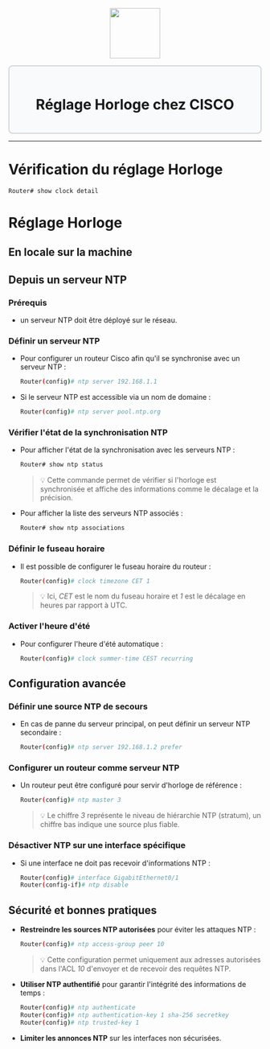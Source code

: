 <div align="center">
  <p align="center">
    <a href="#">
      <img src="https://cdn.iconscout.com/icon/free/png-512/free-cisco-logo-icon-download-in-svg-png-gif-file-formats--anyconnect-brand-logos-pack-icons-1579764.png?f=webp&w=256" height="100px" />
    </a>
  </p>
</div>
<div style="border: 2px solid #d1d5db; padding: 20px; border-radius: 8px; background-color: #f9fafb;">
  <h1 align="center">Réglage Horloge chez CISCO</h1>
</div>

---
# Vérification du réglage Horloge
```ios
Router# show clock detail
```
# Réglage Horloge
## En locale sur la machine

## Depuis un serveur NTP
### Prérequis
- un serveur NTP doit être déployé sur le réseau.
### Définir un serveur NTP
- Pour configurer un routeur Cisco afin qu'il se synchronise avec un serveur NTP :
    ```bash
    Router(config)# ntp server 192.168.1.1
    ```
- Si le serveur NTP est accessible via un nom de domaine :
    ```bash
    Router(config)# ntp server pool.ntp.org
    ```
### Vérifier l'état de la synchronisation NTP
- Pour afficher l'état de la synchronisation avec les serveurs NTP :
    ```bash
    Router# show ntp status
    ```
  >💡 Cette commande permet de vérifier si l'horloge est synchronisée et affiche des informations comme le décalage et la précision.

- Pour afficher la liste des serveurs NTP associés :
    ```bash
    Router# show ntp associations
    ```
### Définir le fuseau horaire
- Il est possible de configurer le fuseau horaire du routeur :
    ```bash
    Router(config)# clock timezone CET 1
    ```
  >💡 Ici, *CET* est le nom du fuseau horaire et *1* est le décalage en heures par rapport à UTC.

### Activer l'heure d'été
- Pour configurer l'heure d'été automatique :
    ```bash
    Router(config)# clock summer-time CEST recurring
    ```
## Configuration avancée
### Définir une source NTP de secours
- En cas de panne du serveur principal, on peut définir un serveur NTP secondaire :
    ```bash
    Router(config)# ntp server 192.168.1.2 prefer
    ```
### Configurer un routeur comme serveur NTP
- Un routeur peut être configuré pour servir d'horloge de référence :
    ```bash
    Router(config)# ntp master 3
    ```
  >💡 Le chiffre *3* représente le niveau de hiérarchie NTP (stratum), un chiffre bas indique une source plus fiable.
### Désactiver NTP sur une interface spécifique
- Si une interface ne doit pas recevoir d'informations NTP :
    ```bash
    Router(config)# interface GigabitEthernet0/1
    Router(config-if)# ntp disable
    ```
## Sécurité et bonnes pratiques
- **Restreindre les sources NTP autorisées** pour éviter les attaques NTP :
  ```bash
  Router(config)# ntp access-group peer 10
  ```
    >💡 Cette configuration permet uniquement aux adresses autorisées dans l'ACL *10* d'envoyer et de recevoir des requêtes NTP.
- **Utiliser NTP authentifié** pour garantir l'intégrité des informations de temps :
  ```bash
  Router(config)# ntp authenticate
  Router(config)# ntp authentication-key 1 sha-256 secretkey
  Router(config)# ntp trusted-key 1
  ```
- **Limiter les annonces NTP** sur les interfaces non sécurisées.